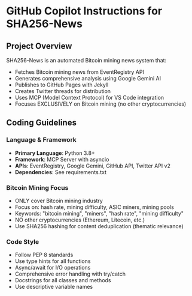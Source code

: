 # GitHub Copilot Instructions for SHA256-News

## Project Overview

SHA256-News is an automated Bitcoin mining news system that:
- Fetches Bitcoin mining news from EventRegistry API
- Generates comprehensive analysis using Google Gemini AI
- Publishes to GitHub Pages with Jekyll
- Creates Twitter threads for distribution
- Uses MCP (Model Context Protocol) for VS Code integration
- Focuses EXCLUSIVELY on Bitcoin mining (no other cryptocurrencies)

## Coding Guidelines

### Language & Framework
- **Primary Language**: Python 3.8+
- **Framework**: MCP Server with asyncio
- **APIs**: EventRegistry, Google Gemini, GitHub API, Twitter API v2
- **Dependencies**: See requirements.txt

### Bitcoin Mining Focus
- ONLY cover Bitcoin mining industry
- Focus on: hash rate, mining difficulty, ASIC miners, mining pools
- Keywords: "bitcoin mining", "miners", "hash rate", "mining difficulty"
- NO other cryptocurrencies (Ethereum, Litecoin, etc.)
- Use SHA256 hashing for content deduplication (thematic relevance)

### Code Style
- Follow PEP 8 standards
- Use type hints for all functions
- Async/await for I/O operations
- Comprehensive error handling with try/catch
- Docstrings for all classes and methods
- Use descriptive variable names
